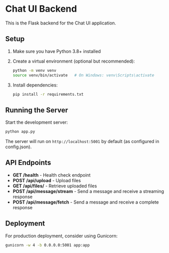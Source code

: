 # Chat UI Backend

This is the Flask backend for the Chat UI application.

## Setup

1. Make sure you have Python 3.8+ installed

2. Create a virtual environment (optional but recommended):
   ```bash
   python -m venv venv
   source venv/bin/activate   # On Windows: venv\Scripts\activate
   ```

3. Install dependencies:
   ```bash
   pip install -r requirements.txt
   ```

## Running the Server

Start the development server:
```bash
python app.py
```

The server will run on `http://localhost:5001` by default (as configured in config.json).

## API Endpoints

- **GET /health** - Health check endpoint
- **POST /api/upload** - Upload files
- **GET /api/files/<filename>** - Retrieve uploaded files
- **POST /api/message/stream** - Send a message and receive a streaming response
- **POST /api/message/fetch** - Send a message and receive a complete response

## Deployment

For production deployment, consider using Gunicorn:
```bash
gunicorn -w 4 -b 0.0.0.0:5001 app:app
``` 